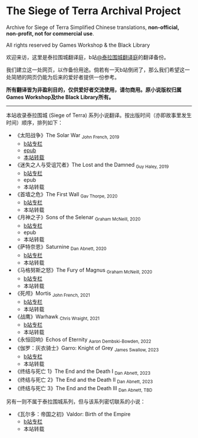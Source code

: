 # The Siege of Terra Archival Project
Archive for Siege of Terra Simplified Chinese translations, **non-official, non-profit, not for commercial use**.

All rights reserved by Games Workshop & the Black Library

欢迎来访，这里是泰拉围城翻译庭，b站[@泰拉围城翻译庭](https://space.bilibili.com/450614692)的翻译备份。

我们建立这一处网页，以作备份用途。倘若有一天b站倒闭了，那么我们希望这一处简陋的网页仍能为后来的爱好者提供一份参考。

**所有翻译皆为非盈利目的，仅供爱好者交流使用，请勿商用。原小说版权归属Games Workshop及the Black Library所有。**

---

本站收录泰拉围城 \(Siege of Terra\) 系列小说翻译。按出版时间（亦即故事里发生时间）顺序，排列如下：

- 《太阳战争》The Solar War <sub>John French, 2019</sub>
    - [b站专栏](https://www.bilibili.com/read/readlist/rl128437)
    - [epub](/TheSolarWar/The%20Solar%20War-CN.epub)
    - [本站转载](/TheSolarWar/TheSolarWarIndex.md)
- 《迷失之人与受诅咒者》The Lost and the Damned <sub>Guy Haley, 2019</sub>
    - [b站专栏](https://www.bilibili.com/read/readlist/rl148429)
    - epub
    - 本站转载
- 《首墙之危》The First Wall <sub>Gav Thorpe, 2020</sub>
    - [b站专栏](https://www.bilibili.com/read/readlist/rl294986)
    - 本站转载
- 《月神之子》Sons of the Selenar <sub>Graham McNeill, 2020</sub>
    - [b站专栏](https://www.bilibili.com/read/cv6278497/)
    - epub
    - 本站转载
- 《萨特奈恩》Saturnine <sub>Dan Abnett, 2020</sub>
    - [b站专栏](https://www.bilibili.com/read/readlist/rl499081)
    - 本站转载
- 《马格努斯之怒》The Fury of Magnus <sub>Graham McNeill, 2020</sub>
    - [b站专栏](https://www.bilibili.com/read/cv11447209/)
    - 本站转载
- 《死颅》Mortis <sub>John French, 2021</sub>
    - [b站专栏](https://www.bilibili.com/read/readlist/rl653427)
    - 本站转载
- 《战鹰》Warhawk <sub>Chris Wraight, 2021</sub>
    - [b站专栏](https://www.bilibili.com/read/readlist/rl740234)
    - 本站转载
- 《永恒回响》Echos of Eternity <sub>Aaron Dembski-Bowden, 2022</sub>
- 《伽罗：灰衣骑士》Garro: Knight of Grey <sub>James Swallow, 2023</sub>
    - [b站专栏](https://www.bilibili.com/read/cv24255527)
    - 本站转载
- 《终结与死亡 1》The End and the Death I <sub>Dan Abnett, 2023</sub>
- 《终结与死亡 2》The End and the Death II <sub>Dan Abnett, 2023</sub>
- 《终结与死亡 3》The End and the Death III <sub>Dan Abnett, TBD</sub>

另有一则不属于泰拉围城系列，但与该系列密切联系的小说：
- 《瓦尔多：帝国之初》Valdor: Birth of the Empire
    - [b站专栏](https://www.bilibili.com/read/readlist/rl386426)
    - 本站转载
